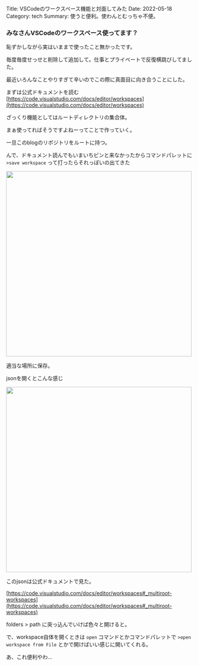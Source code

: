 Title: VSCodeのワークスペース機能と対面してみた
Date: 2022-05-18
Category: tech
Summary: 使うと便利。使わんとむっちゃ不便。

### みなさんVSCodeのワークスペース使ってます？

恥ずかしながら実はいままで使ったこと無かったです。

毎度毎度せっせと削除して追加して。仕事とプライベートで反復横跳びしてました。

最近いろんなことやりすぎて辛いのでこの際に真面目に向き合うことにした。

まずは公式ドキュメントを読む [https://code.visualstudio.com/docs/editor/workspaces](https://code.visualstudio.com/docs/editor/workspaces)

ざっくり機能としてはルートディレクトリの集合体。

まぁ使ってればそうですよねーってことで作っていく。

一旦このblogのリポジトリをルートに持つ。

んで、ドキュメント読んでもいまいちピンと来なかったからコマンドパレットに `>save workspace` って打ったらそれっぽいの出てきた

<img src="https://i.imgur.com/BiSgio9.png" width="500">

適当な場所に保存。

jsonを開くとこんな感じ

<img src="https://i.imgur.com/86v0HIk.png" width="500">


このjsonは公式ドキュメントで見た。

[https://code.visualstudio.com/docs/editor/workspaces#_multiroot-workspaces](https://code.visualstudio.com/docs/editor/workspaces#_multiroot-workspaces)

folders > path に突っ込んでいけば色々と開けると。

で、workspace自体を開くときは `open` コマンドとかコマンドパレットで `>open workspace from File` とかで開けばいい感じに開いてくれる。

あ、これ便利やわ…

